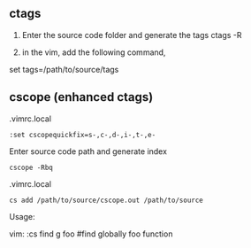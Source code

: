 ##  ctags

1. Enter the source code folder and generate the tags
ctags -R 

2. in the vim, add the following command,

set tags=/path/to/source/tags


## cscope (enhanced ctags)

.vimrc.local

```
:set cscopequickfix=s-,c-,d-,i-,t-,e-
```

Enter source code path and generate index

```
cscope -Rbq
```

.vimrc.local

```
cs add /path/to/source/cscope.out /path/to/source
```

Usage:

vim:
:cs find g foo    #find globally foo function



